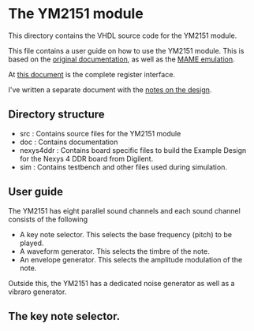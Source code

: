 # The YM2151 module

This directory contains the VHDL source code for the YM2151 module.

This file contains a user guide on how to use the YM2151 module.  This is based
on the [original documentation](doc/yamaha_ym2151_synthesis.pdf), as well as
the [MAME emulation](https://github.com/mamedev/mame/).

At [this document](Register_Interface.md) is the complete register interface.

I've written a separate document with the [notes on the design](Design_Notes.md).

## Directory structure

* src : Contains source files for the YM2151 module
* doc : Contains documentation
* nexys4ddr : Contains board specific files to build the Example Design for the Nexys 4 DDR board from Digilent.
* sim : Contains testbench and other files used during simulation.


## User guide

The YM2151 has eight parallel sound channels and each sound channel consists 
of the following
* A key note selector. This selects the base frequency (pitch) to be played.
* A waveform generator. This selects the timbre of the note.
* An envelope generator. This selects the amplitude modulation of the note.

Outside this, the YM2151 has a dedicated noise generator as well as a vibraro
generator.

## The key note selector.

